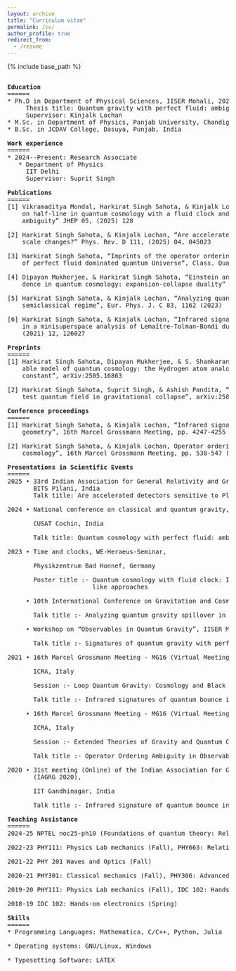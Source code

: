 ```yaml
---
layout: archive
title: "Curriculum vitae"
permalink: /cv/
author_profile: true
redirect_from:
  - /resume
---
```


{% include base_path %}
 <pre>
  
<strong>Education</strong>
======
* Ph.D in Department of Physical Sciences, IISER Mohali, 2024
     Thesis title: Quantum gravity with perfect fluid: ambiguities and their imprints 
     Supervisor: Kinjalk Lochan 
* M.Sc. in Department of Physics, Panjab University, Chandigarh, India, 2017
* B.Sc. in JCDAV College, Dasuya, Punjab, India

<strong>Work experience</strong>
======
* 2024--Present: Research Associate
   * Department of Physics 
     IIT Delhi 
     Supervisor: Suprit Singh 

<strong>Publications</strong>
======
[1] Vikramaditya Mondal, Harkirat Singh Sahota, & Kinjalk Lochan, “Exact path integrals
    on half-line in quantum cosmology with a fluid clock and aspects of operator ordering
    ambiguity” JHEP 05, (2025) 128

[2] Harkirat Singh Sahota, & Kinjalk Lochan, “Are accelerated detectors sensitive to Planck
    scale changes?” Phys. Rev. D 111, (2025) 04, 045023

[3] Harkirat Singh Sahota, “Imprints of the operator ordering ambiguity on the dynamics
    of perfect fluid dominated quantum Universe”, Class. Quant. Grav. 41, 175006, (2024)

[4] Dipayan Mukherjee, & Harkirat Singh Sahota, “Einstein and Jordan frame correspon-
    dence in quantum cosmology: expansion-collapse duality” Eur. Phys. J. C 83, 803 (2023)

[5] Harkirat Singh Sahota, & Kinjalk Lochan, “Analyzing quantum gravity spillover in the
    semiclassical regime”, Eur. Phys. J. C 83, 1162 (2023)

[6] Harkirat Singh Sahota, & Kinjalk Lochan, “Infrared signatures of a quantum bounce
    in a minisuperspace analysis of Lemaître-Tolman-Bondi dust collapse” Phys. Rev. D 104,
    (2021) 12, 126027

<strong>Preprints</strong>
======
[1] Harkirat Singh Sahota, Dipayan Mukherjee, & S. Shankaranarayanan, “An exactly solv-
    able model of quantum cosmology: the Hydrogen atom analogy with dust and cosmological
    constant”, arXiv:2505.16863

[2] Harkirat Singh Sahota, Suprit Singh, & Ashish Pandita, “Non-local correlations of a
    test quantum field in gravitational collapse”, arXiv:2505.04701

<strong>Conference proceedings</strong>
======
[1] Harkirat Singh Sahota, & Kinjalk Lochan, “Infrared signatures of quantum bounce in collapsing
    geometry”, 16th Marcel Grossmann Meeting, pp. 4247-4255 (2023)

[2] Harkirat Singh Sahota, & Kinjalk Lochan, Operator ordering ambiguity in observables of quantum
    cosmology”, 16th Marcel Grossmann Meeting, pp. 538-547 (2023)

<strong>Presentations in Scientific Events</strong>
======
2025 • 33rd Indian Association for General Relativity and Gravitation Meeting (IAGRG 2025), 
       BITS Pilani, India
       Talk title: Are accelerated detectors sensitive to Planck scale changes?

2024 • National conference on classical and quantum gravity, <br />
       CUSAT Cochin, India <br />
       Talk title: Quantum cosmology with perfect fluid: ambiguities and their imprints

2023 • Time and clocks, WE-Heraeus-Seminar, <br />
       Physikzentrum Bad Honnef, Germany <br />
       Poster title :- Quantum cosmology with fluid clock: Implications for the dressed metric-
                       like approaches

     • 10th International Conference on Gravitation and Cosmology (ICGC 2023), IIT Guwahati, India <br />
       Talk title :- Analyzing quantum gravity spillover in the semiclassical regime

     • Workshop on “Observables in Quantum Gravity”, IISER Mohali, India <br />
       Talk title :- Signatures of quantum gravity with perfect fluid

2021 • 16th Marcel Grossmann Meeting - MG16 (Virtual Meeting - July 2021), <br />
       ICRA, Italy <br />
       Session :- Loop Quantum Gravity: Cosmology and Black Holes <br />
       Talk title :- Infrared signatures of quantum bounce in collapsing geometry 
       
     • 16th Marcel Grossmann Meeting - MG16 (Virtual Meeting - July 2021), <br />
       ICRA, Italy <br />
       Session :- Extended Theories of Gravity and Quantum Cosmology <br />
       Talk title :- Operator Ordering Ambiguity in Observables of Quantum Cosmology

2020 • 31st meeting (Online) of the Indian Association for General Relativity and Gravitation
       (IAGRG 2020), <br />
       IIT Gandhinagar, India <br />
       Talk title :- Infrared signature of quantum bounce in collapsing geometry
  
<strong>Teaching Assistance</strong>
======
2024-25 NPTEL noc25-ph10 (Foundations of quantum theory: Relativistic approach)

2022-23 PHY111: Physics Lab mechanics (Fall), PHY663: Relativistic cosmology (Spring)

2021-22 PHY 201 Waves and Optics (Fall)

2020-21 PHY301: Classical mechanics (Fall), PHY306: Advanced quantum mechanics (Spring)

2019-20 PHY111: Physics Lab mechanics (Fall), IDC 102: Hands-on electronics (Spring)

2018-19 IDC 102: Hands-on electronics (Spring)

<strong>Skills</strong>
======
* Programming Languages: Mathematica, C/C++, Python, Julia

* Operating systems: GNU/Linux, Windows

* Typesetting Software: LATEX
 </pre>
